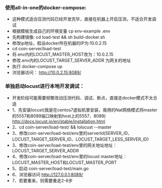 ### 使用all-in-one的docker-compose:
- 这种模式适合压测代码已经开发完毕，直接在机器上开启压测，不适合开发调试
- 根据模板生成自己的环境变量 cp env-example .env
- 先构建镜像: cd load-test && sh build-docker.sh
- 修改ip地址，假设docker所在机器的IP为:10.0.2.15
- cd coin-server/load-test
- 将.env内的LOCUST_MASTER_HOST改为：10.0.2.15
- 修改.env内的LOCUST_TARGET_SERVER_ADDR 为网关的地址
- 执行 docker-compose up
- 浏览器访问： http://10.0.2.15:8089/

### 单独启动locust进行本地开发调试：
- 开发阶段可能需要频繁改动压测代码、调试、断点，直接走docker模式不太合适
- 1、先安装locust(我是在centos7虚拟机里安装，我用的Nat网络模式将master的5557和8089端口映射到host上的5557、8089)
    http://docs.locust.io/en/stable/installation.html
- 2、cd coin-server/load-test/ && lolocust --master
- 3、修改coin-server/load-test/env里的serverId(SERVER_ID、LOCUST_TARGET_SERVER_ID、LOCUST_TARGET_LESS_SERVER_ID)
- 3、修改coin-server/load-test/env里的网关地址地址：LOCUST_TARGET_SERVER_ADDR
- 4、修改coin-server/load-test/env里的locust master地址：LOCUST_MASTER_HOST和LOCUST_MASTER_PORT
- 5、启动 coin-server/load-test/main.go
- 6、浏览器访问 http://127.0.0.1:8089/
- 7、若要重来，则需要重走2-6步